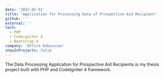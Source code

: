 ```yaml
---
date: '2022-02-01'
title: 'Application for Processing Data of Prospective Aid Recipient'
github: ''
external: ''
tech:
  - PHP
  - Codeigniter 4
  - Bootstrap 4
company: 'Office Kebocoran'
showInProjects: false
---
```


The Data Processing Application for Prospective Aid Recipients is my thesis project built with PHP and CodeIgniter 4 framework.
